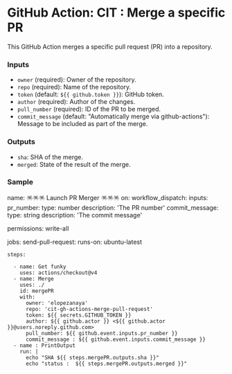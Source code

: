 
# GitHub Action: CIT : Merge a specific PR

This GitHub Action merges a specific pull request (PR) into a repository.

### Inputs

- `owner` (required): Owner of the repository.
- `repo` (required): Name of the repository.
- `token` (default: `${{ github.token }}`): GitHub token.
- `author` (required): Author of the changes.
- `pull_number` (required): ID of the PR to be merged.
- `commit_message` (default: "Automatically merge via github-actions"): Message to be included as part of the merge.

### Outputs

- `sha`: SHA of the merge.
- `merged`: State of the result of the merge.


### Sample


name: 🪅🪅🪅 Launch PR Merger 🪅🪅🪅
on:
  workflow_dispatch:
    inputs:
        pr_number:
            type: number
            description: 'The PR number'
        commit_message:
            type: string
            description: 'The commit message'

permissions: write-all

jobs:
  send-pull-request:
    runs-on: ubuntu-latest

    steps:
         
      - name: Get funky
        uses: actions/checkout@v4
      - name: Merge
        uses: ./
        id: mergePR
        with:
          owner: 'elopezanaya'
          repo: 'cit-gh-actions-merge-pull-request'
          token: ${{ secrets.GITHUB_TOKEN }}
          author: ${{ github.actor }} <${{ github.actor }}@users.noreply.github.com>
          pull_number: ${{ github.event.inputs.pr_number }}
          commit_message : ${{ github.event.inputs.commit_message }}
      - name : PrintOutput
        run: | 
          echo "SHA ${{ steps.mergePR.outputs.sha }}"
          echo "status :  ${{ steps.mergePR.outputs.merged }}"
          
